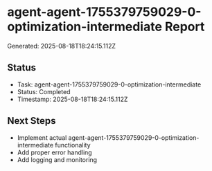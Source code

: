# agent-agent-1755379759029-0-optimization-intermediate Report

Generated: 2025-08-18T18:24:15.112Z

## Status
- Task: agent-agent-1755379759029-0-optimization-intermediate
- Status: Completed
- Timestamp: 2025-08-18T18:24:15.112Z

## Next Steps
- Implement actual agent-agent-1755379759029-0-optimization-intermediate functionality
- Add proper error handling
- Add logging and monitoring
